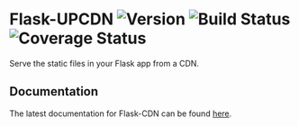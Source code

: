 # Flask-UPCDN ![Version][Version] ![Build Status][Build] ![Coverage Status][Coverage]

[Version]: https://img.shields.io/pypi/v/flask-cdn.svg
[Build]: https://travis-ci.org/wichitacode/flask-cdn.png
[Coverage]: https://coveralls.io/repos/wichitacode/flask-cdn/badge.svg

Serve the static files in your Flask app from a CDN.

## Documentation
The latest documentation for Flask-CDN can be found [here](https://flask-cdn.readthedocs.org/en/latest/).
